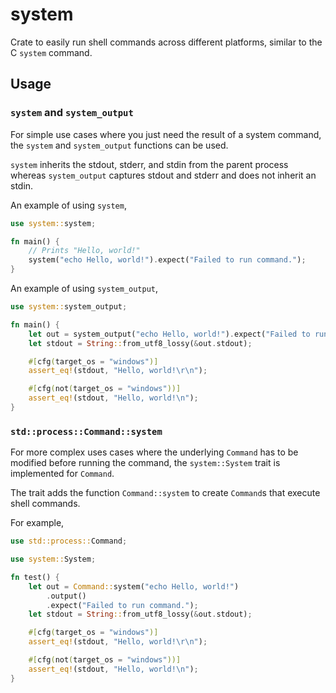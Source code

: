 # system

Crate to easily run shell commands across different platforms, similar to the C `system` command.

## Usage

### `system` and `system_output`

For simple use cases where you just need the result of a system command, the `system` and `system_output` functions can be used.

`system` inherits the stdout, stderr, and stdin from the parent process whereas `system_output` captures stdout and stderr and does not inherit an stdin.

An example of using `system`,

```rust
use system::system;

fn main() {
    // Prints "Hello, world!"
    system("echo Hello, world!").expect("Failed to run command.");
}
```

An example of using `system_output`,

```rust
use system::system_output;

fn main() {
    let out = system_output("echo Hello, world!").expect("Failed to run command.");
    let stdout = String::from_utf8_lossy(&out.stdout);

    #[cfg(target_os = "windows")]
    assert_eq!(stdout, "Hello, world!\r\n");

    #[cfg(not(target_os = "windows"))]
    assert_eq!(stdout, "Hello, world!\n");
}
```

### `std::process::Command::system`

For more complex uses cases where the underlying `Command` has to be modified before running the command, the `system::System` trait is implemented for `Command`.

The trait adds the function `Command::system` to create `Command`s that execute shell commands.

For example,

```rust
use std::process::Command;

use system::System;

fn test() {
    let out = Command::system("echo Hello, world!")
        .output()
        .expect("Failed to run command.");
    let stdout = String::from_utf8_lossy(&out.stdout);

    #[cfg(target_os = "windows")]
    assert_eq!(stdout, "Hello, world!\r\n");

    #[cfg(not(target_os = "windows"))]
    assert_eq!(stdout, "Hello, world!\n");
}
```

